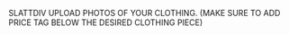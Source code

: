SLATTDIV
UPLOAD PHOTOS OF YOUR CLOTHING. (MAKE SURE TO ADD PRICE TAG BELOW THE DESIRED CLOTHING PIECE)
